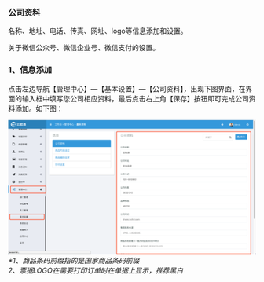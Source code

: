 ### 公司资料

名称、地址、电话、传真、网址、logo等信息添加和设置。

关于微信公众号、微信企业号、微信支付的设置。

### 1、信息添加

点击左边导航【管理中心】—【基本设置】—【公司资料】，出现下图界面，在界面的输入框中填写您公司相应资料，最后点击右上角【保存】按钮即可完成公司资料添加。如下图：

![](/assets/glzx-jbss.png)_\*1、商品条码前缀指的是国家商品条码前缀  
  2、票据LOGO在需要打印订单时在单据上显示，推荐黑白_

